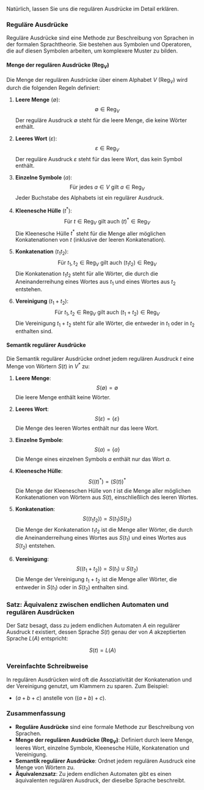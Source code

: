 Natürlich, lassen Sie uns die regulären Ausdrücke im Detail erklären.

### Reguläre Ausdrücke

Reguläre Ausdrücke sind eine Methode zur Beschreibung von Sprachen in der formalen Sprachtheorie. Sie bestehen aus Symbolen und Operatoren, die auf diesen Symbolen arbeiten, um komplexere Muster zu bilden.

#### Menge der regulären Ausdrücke ($\text{Reg}_V$)

Die Menge der regulären Ausdrücke über einem Alphabet $V$ ($\text{Reg}_V$) wird durch die folgenden Regeln definiert:

1. **Leere Menge** ($\emptyset$):
   $$
   \emptyset \in \text{Reg}_V
   $$
   Der reguläre Ausdruck $\emptyset$ steht für die leere Menge, die keine Wörter enthält.

2. **Leeres Wort** ($\varepsilon$):
   $$
   \varepsilon \in \text{Reg}_V
   $$
   Der reguläre Ausdruck $\varepsilon$ steht für das leere Wort, das kein Symbol enthält.

3. **Einzelne Symbole** ($a$):
   $$
   \text{Für jedes } a \in V \text{ gilt } a \in \text{Reg}_V
   $$
   Jeder Buchstabe des Alphabets ist ein regulärer Ausdruck.

4. **Kleenesche Hülle** ($t^*$):
   $$
   \text{Für } t \in \text{Reg}_V \text{ gilt auch } (t)^* \in \text{Reg}_V
   $$
   Die Kleenesche Hülle $t^*$ steht für die Menge aller möglichen Konkatenationen von $t$ (inklusive der leeren Konkatenation).

5. **Konkatenation** ($t_1 t_2$):
   $$
   \text{Für } t_1, t_2 \in \text{Reg}_V \text{ gilt auch } (t_1 t_2) \in \text{Reg}_V
   $$
   Die Konkatenation $t_1 t_2$ steht für alle Wörter, die durch die Aneinanderreihung eines Wortes aus $t_1$ und eines Wortes aus $t_2$ entstehen.

6. **Vereinigung** ($t_1 + t_2$):
   $$
   \text{Für } t_1, t_2 \in \text{Reg}_V \text{ gilt auch } (t_1 + t_2) \in \text{Reg}_V
   $$
   Die Vereinigung $t_1 + t_2$ steht für alle Wörter, die entweder in $t_1$ oder in $t_2$ enthalten sind.

#### Semantik regulärer Ausdrücke

Die Semantik regulärer Ausdrücke ordnet jedem regulären Ausdruck $t$ eine Menge von Wörtern $S(t)$ in $V^*$ zu:

1. **Leere Menge**:
   $$
   S(\emptyset) = \emptyset
   $$
   Die leere Menge enthält keine Wörter.

2. **Leeres Wort**:
   $$
   S(\varepsilon) = \{\varepsilon\}
   $$
   Die Menge des leeren Wortes enthält nur das leere Wort.

3. **Einzelne Symbole**:
   $$
   S(a) = \{a\}
   $$
   Die Menge eines einzelnen Symbols $a$ enthält nur das Wort $a$.

4. **Kleenesche Hülle**:
   $$
   S((t)^*) = (S(t))^*
   $$
   Die Menge der Kleeneschen Hülle von $t$ ist die Menge aller möglichen Konkatenationen von Wörtern aus $S(t)$, einschließlich des leeren Wortes.

5. **Konkatenation**:
   $$
   S((t_1 t_2)) = S(t_1) S(t_2)
   $$
   Die Menge der Konkatenation $t_1 t_2$ ist die Menge aller Wörter, die durch die Aneinanderreihung eines Wortes aus $S(t_1)$ und eines Wortes aus $S(t_2)$ entstehen.

6. **Vereinigung**:
   $$
   S((t_1 + t_2)) = S(t_1) \cup S(t_2)
   $$
   Die Menge der Vereinigung $t_1 + t_2$ ist die Menge aller Wörter, die entweder in $S(t_1)$ oder in $S(t_2)$ enthalten sind.

### Satz: Äquivalenz zwischen endlichen Automaten und regulären Ausdrücken

Der Satz besagt, dass zu jedem endlichen Automaten $A$ ein regulärer Ausdruck $t$ existiert, dessen Sprache $S(t)$ genau der von $A$ akzeptierten Sprache $L(A)$ entspricht:

$$
S(t) = L(A)
$$

### Vereinfachte Schreibweise

In regulären Ausdrücken wird oft die Assoziativität der Konkatenation und der Vereinigung genutzt, um Klammern zu sparen. Zum Beispiel:
- $(a + b + c)$ anstelle von $((a + b) + c)$.

### Zusammenfassung

- **Reguläre Ausdrücke** sind eine formale Methode zur Beschreibung von Sprachen.
- **Menge der regulären Ausdrücke ($\text{Reg}_V$)**: Definiert durch leere Menge, leeres Wort, einzelne Symbole, Kleenesche Hülle, Konkatenation und Vereinigung.
- **Semantik regulärer Ausdrücke**: Ordnet jedem regulären Ausdruck eine Menge von Wörtern zu.
- **Äquivalenzsatz**: Zu jedem endlichen Automaten gibt es einen äquivalenten regulären Ausdruck, der dieselbe Sprache beschreibt.

